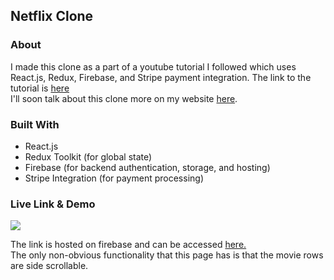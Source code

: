 ## Netflix Clone

### About
I made this clone as a part of a youtube tutorial I followed which uses React.js, Redux, Firebase, and Stripe payment integration. The link to the tutorial is [here](https://www.youtube.com/watch?v=1TCw9wO1neA) <br>
I'll soon talk about this clone more on my website [here](http://brysonoar.com/).

### Built With
* React.js
* Redux Toolkit (for global state)
* Firebase (for backend authentication, storage, and hosting)
* Stripe Integration (for payment processing)

### Live Link & Demo
![](images/NetflixClone.gif)

The link is hosted on firebase and can be accessed [here.](https://netflix-clone-ba12f.web.app/) <br>
The only non-obvious functionality that this page has is that the movie rows are side scrollable. <br>
